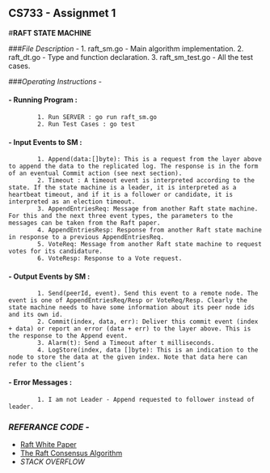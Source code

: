 ## CS733 - Assignmet 1
#**RAFT STATE MACHINE**

###*File Description -*
      1. raft_sm.go - Main algorithm implementation.
      2. raft_dt.go - Type and function declaration.
      3. raft_sm_test.go - All the test cases.

###*Operating Instructions -*
####    - Running Program :
            1. Run SERVER : go run raft_sm.go
            2. Run Test Cases : go test
 
####     - Input Events to SM :
      
            1. Append(data:[]byte): This is a request from the layer above to append the data to the replicated log. The response is in the form of an eventual Commit action (see next section).
            2. Timeout : A timeout event is interpreted according to the state. If the state machine is a leader, it is interpreted as a heartbeat timeout, and if it is a follower or candidate, it is interpreted as an election timeout.
            3. AppendEntriesReq: Message from another Raft state machine. For this and the next three event types, the parameters to the messages can be taken from the Raft paper.
            4. AppendEntriesResp: Response from another Raft state machine in response to a previous AppendEntriesReq.
            5. VoteReq: Message from another Raft state machine to request votes for its candidature.
            6. VoteResp: Response to a Vote request.

####     - Output Events by SM :
            1. Send(peerId, event). Send this event to a remote node. The event is one of AppendEntriesReq/Resp or VoteReq/Resp. Clearly the state machine needs to have some information about its peer node ids and its own id.
            2. Commit(index, data, err): Deliver this commit event (index + data) or report an error (data + err) to the layer above. This is the response to the Append event.
            3. Alarm(t): Send a Timeout after t milliseconds.
            4. LogStore(index, data []byte): This is an indication to the node to store the data at the given index. Note that data here can refer to the client’s
            
####     - Error Messages :
            1. I am not Leader - Append requested to follower instead of leader.
         
### *REFERANCE CODE -*

  * [Raft White Paper](https://www.google.co.in/url?sa=t&rct=j&q=&esrc=s&source=web&cd=4&ved=0ahUKEwiR0eXE8obLAhWEkpQKHcDoDC8QFggxMAM&url=https%3A%2F%2Framcloud.stanford.edu%2Fraft.pdf&usg=AFQjCNE8XQb0VEwFmg-Xo5yUdZpYq7BEOg&sig2=gg3NMsReCvaVK6x3hjT1CA)
  * [The Raft Consensus Algorithm](https://raft.github.io)
  * *STACK OVERFLOW* 
  



